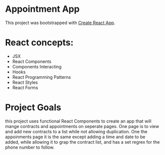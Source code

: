 # Appointment App

This project was bootstrapped with [Create React App](https://github.com/facebook/create-react-app).

# React concepts:

* JSX
* React Components
* Components Interacting
* Hooks
* React Programming Patterns
* React Styles
* React Forms

# Project Goals

this project uses functional React Components to create an app that will mange contracts and appointments on seperate pages. One page is to view and add new contracts to a list while not allowing
duplication. One the appoinments page it is the same except adding a time and date to be added, while allowing it to grap the contract list, and has a set regrex for the phone number to follow. 
